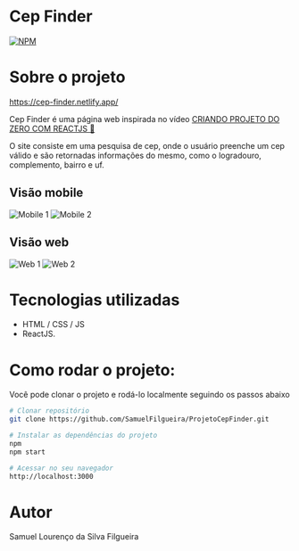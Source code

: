 # Cep Finder
[![NPM](https://img.shields.io/npm/l/license)](https://github.com/SamuelFilgueira/ProjetoCepFinder/blob/main/LICENSE)

# Sobre o projeto

https://cep-finder.netlify.app/

Cep Finder é uma página web inspirada no vídeo [CRIANDO PROJETO DO ZERO COM REACTJS 🚀](https://www.youtube.com/watch?v=oy4cbqE1_qc)

O site consiste em uma pesquisa de cep, onde o usuário preenche um cep válido e são retornadas informações do mesmo, como o logradouro, complemento, bairro e uf.

## Visão mobile
![Mobile 1](https://github.com/SamuelFilgueira/ProjetoCepFinder-Assets/blob/main/img1-mobile.PNG)  ![Mobile 2](https://github.com/SamuelFilgueira/ProjetoCepFinder-Assets/blob/main/img2-mobile.PNG)

## Visão web
![Web 1](https://github.com/SamuelFilgueira/ProjetoCepFinder-Assets/blob/main/img1-desktop.PNG)  ![Web 2](https://github.com/SamuelFilgueira/ProjetoCepFinder-Assets/blob/main/img2-desktop.PNG)

# Tecnologias utilizadas

- HTML / CSS / JS
- ReactJS.

# Como rodar o projeto:
Você pode clonar o projeto e rodá-lo localmente seguindo os passos abaixo
```bash
# Clonar repositório
git clone https://github.com/SamuelFilgueira/ProjetoCepFinder.git

# Instalar as dependências do projeto
npm
npm start

# Acessar no seu navegador
http://localhost:3000
```
# Autor 
Samuel Lourenço da Silva Filgueira
